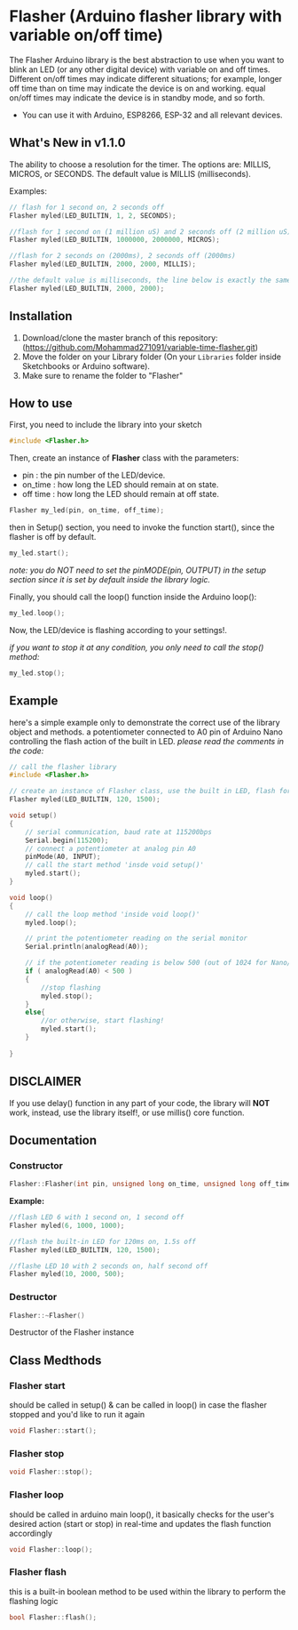 # Flasher (Arduino flasher library with variable on/off time)

The Flasher Arduino library is the best abstraction to use when you want to blink an LED (or any other digital device)
with variable on and off times.
Different on/off times may indicate different situations; for example, longer off time than on time may indicate the device is on and working.
equal on/off times may indicate the device is in standby mode, and so forth. 

- You can use it with Arduino, ESP8266, ESP-32 and all relevant devices.


## What's New in v1.1.0 

The ability to choose a resolution for the timer.
The options are: MILLIS, MICROS, or SECONDS. The default value is MILLIS (milliseconds).

Examples:

```cpp
// flash for 1 second on, 2 seconds off
Flasher myled(LED_BUILTIN, 1, 2, SECONDS);

//flash for 1 second on (1 million uS) and 2 seconds off (2 million uS)
Flasher myled(LED_BUILTIN, 1000000, 2000000, MICROS);

//flash for 2 seconds on (2000ms), 2 seconds off (2000ms)
Flasher myled(LED_BUILTIN, 2000, 2000, MILLIS);

//the default value is milliseconds, the line below is exactly the same as the previous
Flasher myled(LED_BUILTIN, 2000, 2000);
```

## Installation

1. Download/clone the master branch of this repository: (https://github.com/Mohammad271091/variable-time-flasher.git)
2. Move the folder on your Library folder (On your `Libraries` folder inside Sketchbooks or Arduino software).
3. Make sure to rename the folder to "Flasher"


## How to use

First, you need to include the library into your sketch

```cpp
#include <Flasher.h>
```

Then, create an instance of **Flasher** class with the parameters:
- pin : the pin number of the LED/device.
- on_time : how long the LED should remain at on state.
- off time : how long the LED should remain at off state.

```cpp
Flasher my_led(pin, on_time, off_time);
```

then in Setup() section, you need to invoke the function start(), since the flasher is off by default.

```cpp
my_led.start();
```

*note: you do NOT need to set the pinMODE(pin, OUTPUT) in the setup section since it is set by default inside the library logic.*

Finally, you should call the loop() function inside the Arduino loop():

```cpp
my_led.loop();
```

Now, the LED/device is flashing according to your settings!.

*if you want to stop it at any condition, you only need to call the stop() method:*
```cpp
my_led.stop();
```


## Example 

here's a simple example only to demonstrate the correct use of the library object and methods.
a potentiometer connected to A0 pin of Arduino Nano controlling the flash action of the built in LED.
*please read the comments in the code:* 

```cpp
// call the flasher library
#include <Flasher.h>

// create an instance of Flasher class, use the built in LED, flash for: 120ms on, 1500ms off 
Flasher myled(LED_BUILTIN, 120, 1500);

void setup()
{
    // serial communication, baud rate at 115200bps
    Serial.begin(115200);
    // connect a potentiometer at analog pin A0
    pinMode(A0, INPUT);
    // call the start method 'insde void setup()'
    myled.start();
}

void loop()
{
    // call the loop method 'inside void loop()'
    myled.loop();

    // print the potentiometer reading on the serial monitor
    Serial.println(analogRead(A0));

    // if the potentiometer reading is below 500 (out of 1024 for Nano/Uno/Micro/Leonardo/Mega/Mini/etc... or any board with 10-bit analog input) then:
    if ( analogRead(A0) < 500 )
    {
        //stop flashing
        myled.stop();
    }
    else{
        //or otherwise, start flashing!
        myled.start();
    }
    
}
```


## DISCLAIMER

If you use delay() function in any part of your code, the library will **NOT** work, instead, use the library itself!, or use millis() core function.


## Documentation

### Constructor

```cpp
Flasher::Flasher(int pin, unsigned long on_time, unsigned long off_time)
```

**Example:**
```cpp
//flash LED 6 with 1 second on, 1 second off
Flasher myled(6, 1000, 1000); 

//flash the built-in LED for 120ms on, 1.5s off
Flasher myled(LED_BUILTIN, 120, 1500);

//flashe LED 10 with 2 seconds on, half second off
Flasher myled(10, 2000, 500);
```

### Destructor

```cpp
Flasher::~Flasher()
```
Destructor of the Flasher instance

## Class Medthods

### Flasher start

should be called in setup() & can be called in loop() in case the flasher stopped and you'd like to run it again

```cpp
void Flasher::start();
```

### Flasher stop

```cpp
void Flasher::stop();
```

### Flasher loop

should be called in arduino main loop(), it basically checks for the user's desired action (start or stop) in real-time and updates the flash function accordingly

```cpp
void Flasher::loop();
```

### Flasher flash

this is a built-in boolean method to be used within the library to perform the flashing logic

```cpp
bool Flasher::flash();
```


